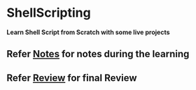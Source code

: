 # ShellScripting
**__Learn Shell Script from Scratch with some live projects__**

## Refer [Notes](Notes.md) for notes during the learning
## Refer [Review](Review.md) for final Review
